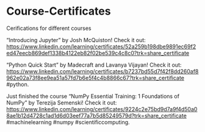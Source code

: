 # Course-Certificates
Cerifications for different courses

“Introducing Jupyter” by Josh McQuiston! Check it out: https://www.linkedin.com/learning/certificates/52a259b198dbe9891ec69f2ed47eecb869def1338b4122eb82f02be539c4c8c0?trk=share_certificate

“Python Quick Start” by Madecraft and Lavanya Vijayan! Check it out: https://www.linkedin.com/learning/certificates/b7237bd55d7f42f8dd260af8962e02a73f8ee9ea51a57fd7b6e5f4c4b8866c67?trk=share_certificate #python.

Just finished the course “NumPy Essential Training: 1 Foundations of NumPy” by Terezija Semenski! Check it out: https://www.linkedin.com/learning/certificates/9224c2e75bd9d7a9f4d50a08ae1b12d4728c1ad1d6d03eef77a7b5d85249579d?trk=share_certificate #machinelearning #numpy #scientificcomputing.
